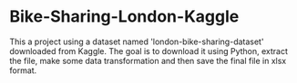 # Bike-Sharing-London-Kaggle

This a project using a dataset named 'london-bike-sharing-dataset' downloaded from Kaggle. The goal is to download it using Python, extract the file, make some data transformation and then save the final file in xlsx format.
